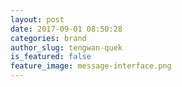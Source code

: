 ```yaml
---
layout: post
date: 2017-09-01 08:50:28
categories: brand
author_slug: tengwan-quek
is_featured: false
feature_image: message-interface.png
---
```

